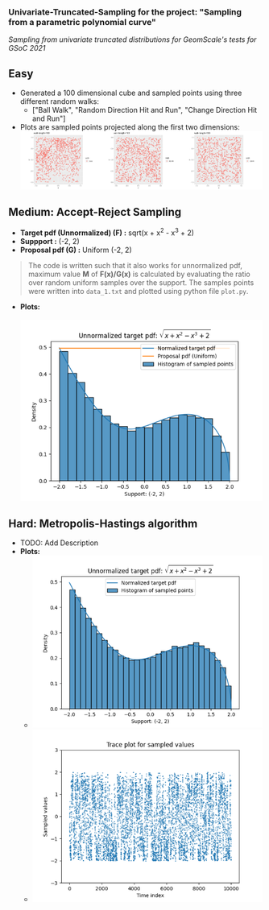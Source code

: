 ### Univariate-Truncated-Sampling for the project: "Sampling from a parametric polynomial curve"
*Sampling from univariate truncated distributions for GeomScale's tests for GSoC 2021*


## Easy
- Generated a 100 dimensional cube and sampled points using three different random walks:
  - ["Ball Walk", "Random Direction Hit and Run", "Change Direction Hit and Run"]
- Plots are sampled points projected along the first two dimensions: 
![Easy/Combined_Walks.png](Easy/Combined_Walks.png)  

## Medium: Accept-Reject Sampling
- **Target pdf (Unnormalized) (F) :**  sqrt(x + x<sup>2</sup> - x<sup>3</sup> + 2)
- **Suppport :** (-2, 2)  
- **Proposal pdf (G) :** Uniform (-2, 2)  
> The code is written such that it also works for unnormalized pdf, maximum value **M** of **F(x)/G(x)** is calculated by evaluating the ratio over random uniform samples over the support.
> The samples points were written into `data_1.txt` and plotted using python file `plot.py`.
- **Plots:** <br>  
![Medium/Histogram.png](Medium/Histogram.png)  

## Hard: Metropolis-Hastings algorithm
- TODO: Add Description
- **Plots:**
  - ![Hard/Histogram.png](Hard/Histogram.png)  
  - ![Hard/Trace_Plot.png](Hard/Trace_Plot.png)  
